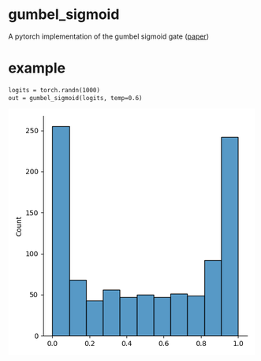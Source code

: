 # gumbel_sigmoid

A pytorch implementation of the gumbel sigmoid gate ([paper](https://arxiv.org/pdf/1611.00712.pdf))

# example

```
logits = torch.randn(1000)
out = gumbel_sigmoid(logits, temp=0.6)
```
![gumbel softmax output density for normally distributed inputs (temperature = 0.6)](https://github.com/sirluk/gumbel_sigmoid/blob/main/example.png?raw=true)
